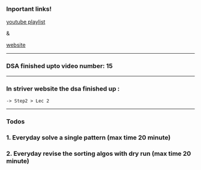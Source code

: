 ### Inportant links!

[youtube playlist](https://www.youtube.com/playlist?list=PLgUwDviBIf0oF6QL8m22w1hIDC1vJ_BHz)

&

[website](https://takeuforward.org/strivers-a2z-dsa-course/strivers-a2z-dsa-course-sheet-2)

---

### DSA finished upto video number: 15

---

### In striver website the dsa finished up :
    -> Step2 > Lec 2

---

### Todos

### 1. Everyday solve a single pattern (max time 20 minute)
### 2. Everyday revise the sorting algos with dry run (max time 20 minute)